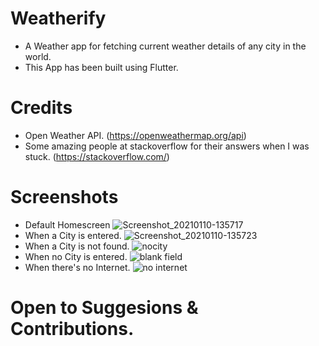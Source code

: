 # Weatherify
* A Weather app for fetching current weather details of any city in the world.
* This App has been built using Flutter.

# Credits
* Open Weather API. (https://openweathermap.org/api)
* Some amazing people at stackoverflow for their answers when I was stuck. (https://stackoverflow.com/)
# Screenshots

* Default Homescreen
![Screenshot_20210110-135717](https://user-images.githubusercontent.com/44538497/104118106-60b49780-534c-11eb-9fa2-e9df553122f8.png)
* When a City is entered.
![Screenshot_20210110-135723](https://user-images.githubusercontent.com/44538497/104118105-601c0100-534c-11eb-8d79-69f770eb5bc6.png)
* When a City is not found.
![nocity](https://user-images.githubusercontent.com/44538497/109420595-639d4180-79f9-11eb-8b17-04d3074af612.png)
* When no City is entered.
![blank field](https://user-images.githubusercontent.com/44538497/109420637-947d7680-79f9-11eb-9767-60507f015be8.png)
* When there's no Internet.
![no internet](https://user-images.githubusercontent.com/44538497/109420652-a65f1980-79f9-11eb-829d-581e99d90ade.png)

# Open to Suggesions & Contributions.
